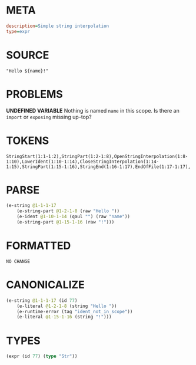 # META
~~~ini
description=Simple string interpolation
type=expr
~~~
# SOURCE
~~~roc
"Hello ${name}!"
~~~
# PROBLEMS
**UNDEFINED VARIABLE**
Nothing is named `name` in this scope.
Is there an `import` or `exposing` missing up-top?

# TOKENS
~~~zig
StringStart(1:1-1:2),StringPart(1:2-1:8),OpenStringInterpolation(1:8-1:10),LowerIdent(1:10-1:14),CloseStringInterpolation(1:14-1:15),StringPart(1:15-1:16),StringEnd(1:16-1:17),EndOfFile(1:17-1:17),
~~~
# PARSE
~~~clojure
(e-string @1-1-1-17
	(e-string-part @1-2-1-8 (raw "Hello "))
	(e-ident @1-10-1-14 (qaul "") (raw "name"))
	(e-string-part @1-15-1-16 (raw "!")))
~~~
# FORMATTED
~~~roc
NO CHANGE
~~~
# CANONICALIZE
~~~clojure
(e-string @1-1-1-17 (id 77)
	(e-literal @1-2-1-8 (string "Hello "))
	(e-runtime-error (tag "ident_not_in_scope"))
	(e-literal @1-15-1-16 (string "!")))
~~~
# TYPES
~~~clojure
(expr (id 77) (type "Str"))
~~~
